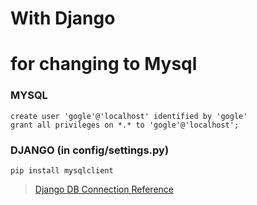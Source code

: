 # With Django

# for changing to Mysql

### MYSQL

```
create user 'gogle'@'localhost' identified by 'gogle'
grant all privileges on *.* to 'gogle'@'localhost';
```

### DJANGO (in config/settings.py)

`pip install mysqlclient`

> [Django DB Connection Reference](https://docs.djangoproject.com/en/2.2/ref/databases/#connecting-to-the-database)
